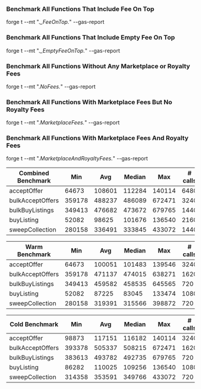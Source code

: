 ### Benchmark All Functions That Include Fee On Top

forge t --mt ".*_FeeOnTop.*" --gas-report

### Benchmark All Functions That Include Empty Fee On Top

forge t --mt ".*_EmptyFeeOnTop.*" --gas-report

### Benchmark All Functions Without Any Marketplace or Royalty Fees

forge t --mt ".*NoFees.*" --gas-report

### Benchmark All Functions With Marketplace Fees But No Royalty Fees

forge t --mt ".*MarketplaceFees.*" --gas-report

### Benchmark All Functions With Marketplace Fees And Royalty Fees

forge t --mt ".*MarketplaceAndRoyaltyFees.*" --gas-report

| Combined Benchmark           | Min             | Avg    | Median | Max    | # calls |
|------------------------------|-----------------|--------|--------|--------|---------|
| acceptOffer                  | 64673           | 108601 | 112284 | 140114 | 6480    |
| bulkAcceptOffers             | 359178          | 488237 | 486089 | 672471 | 3240    |
| bulkBuyListings              | 349413          | 476682 | 473672 | 679765 | 1440    |
| buyListing                   | 52082           | 98625  | 101676 | 136540 | 2160    |
| sweepCollection              | 280158          | 336491 | 333845 | 433072 | 1440    |

| Warm Benchmark               | Min             | Avg    | Median | Max    | # calls |
|------------------------------|-----------------|--------|--------|--------|---------|
| acceptOffer                  | 64673           | 100051 | 101483 | 139546 | 3240    |
| bulkAcceptOffers             | 359178          | 471137 | 474015 | 638271 | 1620    |
| bulkBuyListings              | 349413          | 459582 | 458535 | 645565 | 720     |
| buyListing                   | 52082           | 87225  | 83045  | 133474 | 1080    |
| sweepCollection              | 280158          | 319391 | 315566 | 398872 | 720     |

| Cold Benchmark               | Min             | Avg    | Median | Max    | # calls |
|------------------------------|-----------------|--------|--------|--------|---------|
| acceptOffer                  | 98873           | 117151 | 116182 | 140114 | 3240    |
| bulkAcceptOffers             | 393378          | 505337 | 508215 | 672471 | 1620    |
| bulkBuyListings              | 383613          | 493782 | 492735 | 679765 | 720     |
| buyListing                   | 86282           | 110025 | 109256 | 136540 | 1080    |
| sweepCollection              | 314358          | 353591 | 349766 | 433072 | 720     |